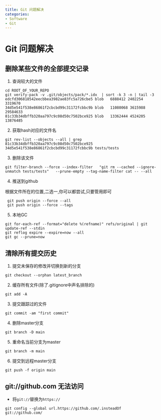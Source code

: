 ```yaml
---
title: Git 问题解决
categories:
- Software
- Git
---
```

# Git 问题解决

## 删除某些文件的全部提交记录

1. 查询较大的文件

```shell
cd ROOT_OF_YOUR_REPO
git verify-pack -v .git/objects/pack/*.idx  | sort -k 3 -n | tail -3
edcfd306818542eecbbea3982ae83fc5a726cbe5 blob   6888412 2402254 3319670
34d5e541f538e86861f2cbcbd99c31172fcbbc9b blob   11080068 3615988 29584633
81c33b34dbffb320aa797c9c08d50c7502bce925 blob   13362444 4524205 13876485
```

2. 获取hash对应的文件名

```shell
git rev-list --objects --all | grep 81c33b34dbffb320aa797c9c08d50c7502bce925
34d5e541f538e86861f2cbcbd99c31172fcbbc9b tests/tests
```

3. 删除该文件

```shell
git filter-branch --force --index-filter   "git rm --cached --ignore-unmatch tests/tests"   --prune-empty --tag-name-filter cat -- --all
```

4. 推送到github

根据文件所在的位置,二选一,你可以都尝试,只要管用即可

```shell
 git push origin --force --all
 git push origin --force --tags
```

5. 本地GC

```shell
git for-each-ref --format="delete %(refname)" refs/original | git update-ref --stdin
git reflog expire --expire=now --all
git gc --prune=now
```

## 清除所有提交历史

1. 提交未保存的修改并切换到新的分支

```shell
git checkout --orphan latest_branch
```

2. 缓存所有文件(除了.gitignore中声名排除的)

```shell
git add -A
```

3. 提交跟踪过的文件

```shell
git commit -am "first commit"
```

4. 删除master分支

```shell
git branch -D main
```

5. 重命名当前分支为master

```shell
git branch -m main
```

6. 提交到远程master分支

```shell
git push -f origin main
```

## git://github.com 无法访问

- 将`git://`替换为`https://`

```
git config --global url.https://github.com/.insteadOf git://github.com/
```

